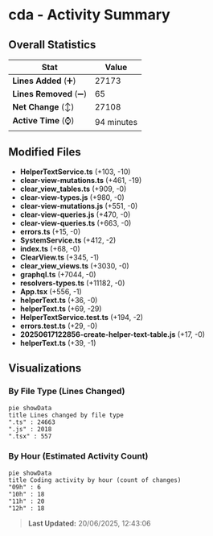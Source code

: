 # cda - Activity Summary 

## Overall Statistics

| Stat                   | Value                                                             |
| ---------------------- | ----------------------------------------------------------------- |
| **Lines Added** (➕)   | 27173                                          |
| **Lines Removed** (➖) | 65                                        |
| **Net Change** (↕)    | 27108                |
| **Active Time** (⌚)   | 94 minutes |


## Modified Files
- **HelperTextService.ts** (+103, -10)
- **clear-view-mutations.ts** (+461, -19)
- **clear_view_tables.ts** (+909, -0)
- **clear-view-types.js** (+980, -0)
- **clear-view-mutations.js** (+551, -0)
- **clear-view-queries.js** (+470, -0)
- **clear-view-queries.ts** (+663, -0)
- **errors.ts** (+15, -0)
- **SystemService.ts** (+412, -2)
- **index.ts** (+68, -0)
- **ClearView.ts** (+345, -1)
- **clear_view_views.ts** (+3030, -0)
- **graphql.ts** (+7044, -0)
- **resolvers-types.ts** (+11182, -0)
- **App.tsx** (+556, -1)
- **helperText.ts** (+36, -0)
- **helperText.ts** (+69, -29)
- **HelperTextService.test.ts** (+194, -2)
- **errors.test.ts** (+29, -0)
- **20250617122856-create-helper-text-table.js** (+17, -0)
- **helperText.ts** (+39, -1)

## Visualizations

### By File Type (Lines Changed)

```mermaid
pie showData
title Lines changed by file type
".ts" : 24663
".js" : 2018
".tsx" : 557
```

### By Hour (Estimated Activity Count)

```mermaid
pie showData
title Coding activity by hour (count of changes)
"09h" : 6
"10h" : 18
"11h" : 20
"12h" : 18
```


> **Last Updated:** 20/06/2025, 12:43:06